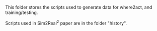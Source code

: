 This folder stores the scripts used to generate data for where2act, and training/testing.

Scripts used in Sim2Real$^2$ paper are in the folder "history".